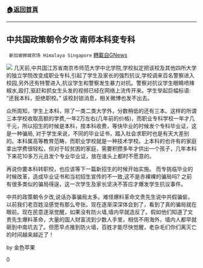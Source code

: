 ###  [:house:返回首頁](https://github.com/ourhimalayas/txt)
---

## 中共国政策朝令夕改 南师本科变专科
` 新加坡狮城农场 Himalaya Singapore` [轉載自GNews](https://gnews.org/zh-hans/1309803/)

![]()![](https://gnews-media-offload.s3.amazonaws.com/wp-content/uploads/2021/06/09073542/1-36.jpg)
几天前,中共国江苏省南京市师范大学中北学院,学校拟定把该校及其他四所大学的独立学院改变成职业专科,引起了学生及家长的强烈抗议,学校调来百名警察进入校园,另外还有特警进入,抗议学生和警察发生暴力对抗。警察对抗议学生眼睛喷辣椒水,殴打,驱赶和抓女生头发的视频已经在网络上流传开来。学生举起巨幅标语: “还我本科，拒绝职校。” 该校封锁消息，相关微博也发不出去。

众所周知，学生上本科，除了一类二类大学外，分数稍低的还有三本。这样的所谓三本学校收取高额的学费,一年2万左右(几年前的价格)，而职业专科学校一年才几千元，所以招生的时候是本科，按本科收费，等快毕业的时候发个专科毕业证，这是一种骗局, 对于学生来说，不同的毕业证书，踏入社会求职时也是有天大差别的。本科属高等教育范畴，而职业学校就是一种技术学校。上本科的也许有的家庭拿出学费很轻松，但对于较贫困的家庭，需要积攒多年才供出一个孩子，几年本科下来花10多万元且发个专业毕业证，放在谁头上都时不愿意的。

再说你要本科转职校，也应该等下一篇新招生的时候开始实施。 而专挑临毕业的时候改革，造成毕业证书和当初招生宣传的不一致,这不是赤裸裸的骗局吗? 之前有很多类似的骗局得逞，这一次学生及家长坚决不答应才爆发学生抗议事件。

中共的政策朝令夕改,说话办事骗局太多。难怪爆料革命文贵先生说中共假骗偷，以前我们老百姓没感觉有那么夸张。现在逐渐深深体会到了，看到了真的骗局就在眼前。现在民意逐渐觉醒，如果没有防火墙,墙内早就造反了。假如他们知道了文贵先生爆料革命，大量的国人财富流到少数人手里，相信不用海外，墙内人都早就砸到中南坑去了。但愿早点推到防火墙，百姓才能尽快觉醒，老杂毛们你们离灭亡的时间越来越近了！

by 金色苹果

0
